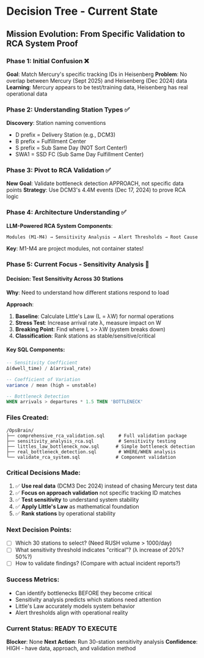 # Decision Tree - Current State

## Mission Evolution: From Specific Validation to RCA System Proof

### Phase 1: Initial Confusion ❌
**Goal**: Match Mercury's specific tracking IDs in Heisenberg
**Problem**: No overlap between Mercury (Sept 2025) and Heisenberg (Dec 2024) data
**Learning**: Mercury appears to be test/training data, Heisenberg has real operational data

### Phase 2: Understanding Station Types ✅
**Discovery**: Station naming conventions
- D prefix = Delivery Station (e.g., DCM3)
- B prefix = Fulfillment Center
- S prefix = Sub Same Day (NOT Sort Center!)
- SWA1 = SSD FC (Sub Same Day Fulfillment Center)

### Phase 3: Pivot to RCA Validation ✅
**New Goal**: Validate bottleneck detection APPROACH, not specific data points
**Strategy**: Use DCM3's 4.4M events (Dec 17, 2024) to prove RCA logic

### Phase 4: Architecture Understanding ✅
**LLM-Powered RCA System Components**:
```
Modules (M1-M4) → Sensitivity Analysis → Alert Thresholds → Root Cause
```
**Key**: M1-M4 are project modules, not container states!

### Phase 5: Current Focus - Sensitivity Analysis 🚀

#### Decision: Test Sensitivity Across 30 Stations
**Why**: Need to understand how different stations respond to load

**Approach**:
1. **Baseline**: Calculate Little's Law (L = λW) for normal operations
2. **Stress Test**: Increase arrival rate λ, measure impact on W
3. **Breaking Point**: Find where L >> λW (system breaks down)
4. **Classification**: Rank stations as stable/sensitive/critical

#### Key SQL Components:
```sql
-- Sensitivity Coefficient
Δ(dwell_time) / Δ(arrival_rate)

-- Coefficient of Variation
variance / mean (high = unstable)

-- Bottleneck Detection
WHEN arrivals > departures * 1.5 THEN 'BOTTLENECK'
```

### Files Created:
```
/OpsBrain/
├── comprehensive_rca_validation.sql     # Full validation package
├── sensitivity_analysis_rca.sql         # Sensitivity testing
├── littles_law_bottleneck_now.sql      # Simple bottleneck detection
├── real_bottleneck_detection.sql        # WHERE/WHEN analysis
└── validate_rca_system.sql             # Component validation
```

### Critical Decisions Made:
1. ✅ **Use real data** (DCM3 Dec 2024) instead of chasing Mercury test data
2. ✅ **Focus on approach validation** not specific tracking ID matches
3. ✅ **Test sensitivity** to understand system stability
4. ✅ **Apply Little's Law** as mathematical foundation
5. ✅ **Rank stations** by operational stability

### Next Decision Points:
- [ ] Which 30 stations to select? (Need RUSH volume > 1000/day)
- [ ] What sensitivity threshold indicates "critical"? (λ increase of 20%? 50%?)
- [ ] How to validate findings? (Compare with actual incident reports?)

### Success Metrics:
- Can identify bottlenecks BEFORE they become critical
- Sensitivity analysis predicts which stations need attention
- Little's Law accurately models system behavior
- Alert thresholds align with operational reality

### Current Status: READY TO EXECUTE
**Blocker**: None
**Next Action**: Run 30-station sensitivity analysis
**Confidence**: HIGH - have data, approach, and validation method
